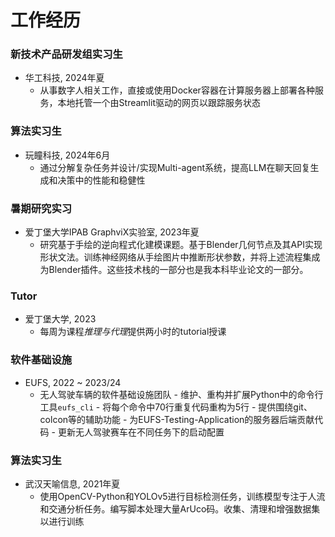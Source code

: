 # 工作经历

### 新技术产品研发组实习生
- 华工科技, 2024年夏
    - 从事数字人相关工作，直接或使用Docker容器在计算服务器上部署各种服务，本地托管一个由Streamlit驱动的网页以跟踪服务状态

### 算法实习生
- 玩瞳科技, 2024年6月
    - 通过分解复杂任务并设计/实现Multi-agent系统，提高LLM在聊天回复生成和决策中的性能和稳健性

### 暑期研究实习
- 爱丁堡大学IPAB GraphviX实验室, 2023年夏
    - 研究基于手绘的逆向程式化建模课题。基于Blender几何节点及其API实现形状文法。训练神经网络从手绘图片中推断形状参数，并将上述流程集成为Blender插件。这些技术栈的一部分也是我本科毕业论文的一部分。

### Tutor
- 爱丁堡大学, 2023
    - 每周为课程*推理与代理*提供两小时的tutorial授课

### 软件基础设施
- EUFS, 2022 ~ 2023/24
    - 无人驾驶车辆的软件基础设施团队
            - 维护、重构并扩展Python中的命令行工具`eufs_cli`
                - 将每个命令中70行重复代码重构为5行
            - 提供围绕git、colcon等的辅助功能
            - 为EUFS-Testing-Application的服务器后端贡献代码
            - 更新无人驾驶赛车在不同任务下的启动配置

### 算法实习生
- 武汉天喻信息, 2021年夏
    - 使用OpenCV-Python和YOLOv5进行目标检测任务，训练模型专注于人流和交通分析任务。编写脚本处理大量ArUco码。收集、清理和增强数据集以进行训练
